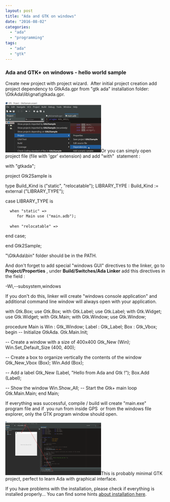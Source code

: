 ```yaml
---
layout: post
title: "Ada and GTK on windows"
date: "2016-08-02"
categories: 
  - "ada"
  - "programming"
tags: 
  - "ada"
  - "gtk"
---
```


### Ada and GTK+ on windows - hello world sample

Create new project with project wizard.  After initial project creation add project dependency to GtkAda.gpr from "gtk ada" installation folder: \\GtkAda\\lib\\gnat\\gtkada.gpr.

[![2016-08-02 22_11_26-GPS - Project - Gtk2Sample project](assets/images/2016-08-02-22_11_26-GPS-Project-Gtk2Sample-project-300x160.png)](http://bisaga.com/blog/wp-content/uploads/2016/08/2016-08-02-22_11_26-GPS-Project-Gtk2Sample-project.png)Or you can simply open project file (file with 'gpr' extension) and add "with"  statement :

with "gtkada";

project Gtk2Sample is

   type Build\_Kind is
      ("static", "relocatable");
   LIBRARY\_TYPE : Build\_Kind := external ("LIBRARY\_TYPE");

   case LIBRARY\_TYPE is

      when "static" =>
         for Main use ("main.adb");

      when "relocatable" =>

   end case;

end Gtk2Sample;

"\\GtkAda\\bin" folder should be in the PATH.

And don't forget to add special "windows GUI" directives to the linker, go to **Project/Properties** , under **Build/Switches/Ada Linker** add this directives in the field :

\-Wl,--subsystem,windows

If you don't do this, linker will create "windows console application" and additional command line window will always open with your application.

with Gtk.Box;         use Gtk.Box;
with Gtk.Label;       use Gtk.Label;
with Gtk.Widget;      use Gtk.Widget;
with Gtk.Main;
with Gtk.Window;      use Gtk.Window;

procedure Main is
   Win   	: Gtk\_Window;
   Label 	: Gtk\_Label;
   Box   	: Gtk\_Vbox;
begin
   -- Initialize GtkAda.
   Gtk.Main.Init;

   -- Create a window with a size of 400x400
   Gtk\_New (Win);
   Win.Set\_Default\_Size (400, 400);

   -- Create a box to organize vertically the contents of the window
   Gtk\_New\_Vbox (Box);
   Win.Add (Box);

   -- Add a label
   Gtk\_New (Label, "Hello from Ada and Gtk !");
   Box.Add (Label);

   -- Show the window
   Win.Show\_All;
   -- Start the Gtk+ main loop
   Gtk.Main.Main;
end Main;

If everything was successful, compile / build will create "main.exe"  program file and if  you run from inside GPS  or from the windows file explorer, only the GTK program window should open.

[![2016-08-02 22_42_28-GPS - Run_ main - Gtk2Sample project](assets/images/2016-08-02-22_42_28-GPS-Run_-main-Gtk2Sample-project-300x169.png)](http://bisaga.com/blog/wp-content/uploads/2016/08/2016-08-02-22_42_28-GPS-Run_-main-Gtk2Sample-project.png)This is probably minimal GTK project, perfect to learn Ada with graphical interface.

If you have problems with the installation, please check if everything is installed properly... You can find some hints [about installation here](https://stackoverflow.com/questions/38424775/how-to-prepare-cygwin-environment-on-windows-10-for-compilation-of-ada-gnatcoll/38468529#38468529).
